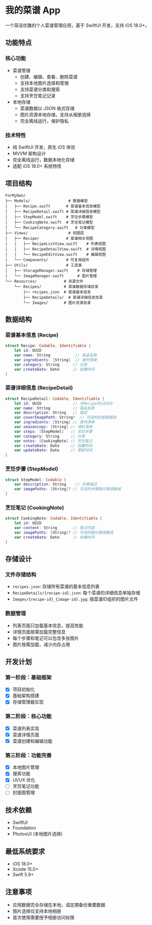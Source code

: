 # 我的菜谱 App

一个简洁优雅的个人菜谱管理应用，基于 SwiftUI 开发，支持 iOS 18.0+。

## 功能特点

### 核心功能
- 菜谱管理
  - 创建、编辑、查看、删除菜谱
  - 支持本地图片选择和管理
  - 支持菜谱分类和搜索
  - 支持烹饪笔记记录
- 本地存储
  - 菜谱数据以 JSON 格式存储
  - 图片资源本地存储，支持从相册选择
  - 完全离线运行，保护隐私

### 技术特性
- 纯 SwiftUI 开发，原生 iOS 体验
- MVVM 架构设计
- 完全离线运行，数据本地化存储
- 适配 iOS 18.0+ 系统特性

## 项目结构

```
ForMyOwn/
├── Models/                 # 数据模型
│   ├── Recipe.swift       # 菜谱基本信息模型
│   ├── RecipeDetail.swift # 菜谱详细信息模型
│   ├── StepModel.swift    # 烹饪步骤模型
│   ├── CookingNote.swift  # 烹饪笔记模型
│   └── RecipeCategory.swift   # 分类模型
├── Views/                  # 视图层
│   ├── Recipe/            # 菜谱相关视图
│   │   ├── RecipeListView.swift    # 列表视图
│   │   ├── RecipeDetailView.swift  # 详情视图
│   │   └── RecipeEditView.swift    # 编辑视图
│   └── Components/        # 可复用组件
├── Utils/                 # 工具类
│   ├── StorageManager.swift    # 存储管理
│   └── ImageManager.swift      # 图片管理
└── Resources/            # 资源文件
    └── Recipes/          # 菜谱数据存储目录
        ├── recipes.json  # 菜谱基本信息
        ├── RecipeDetails/  # 菜谱详细信息目录
        └── Images/       # 图片资源目录
```

## 数据结构

### 菜谱基本信息 (Recipe)
```swift
struct Recipe: Codable, Identifiable {
    let id: UUID
    var name: String           // 菜品名称
    var ingredients: [String]  // 食材清单
    var category: String      // 分类
    var createDate: Date      // 创建时间
}
```

### 菜谱详细信息 (RecipeDetail)
```swift
struct RecipeDetail: Codable, Identifiable {
    let id: UUID              // 与Recipe的id对应
    var name: String          // 菜品名称
    var description: String   // 描述
    var coverImagePath: String?  // 可选的封面图路径
    var ingredients: [String] // 食材清单
    var seasonings: [String] // 调料清单
    var steps: [StepModel]   // 烹饪步骤
    var category: String     // 分类
    var notes: [CookingNote] // 烹饪笔记
    var createDate: Date     // 创建时间
    var updateDate: Date     // 更新时间
}
```

### 烹饪步骤 (StepModel)
```swift
struct StepModel: Codable {
    var description: String    // 步骤描述
    var imagePaths: [String]? // 可选的步骤图片路径数组
}
```

### 烹饪笔记 (CookingNote)
```swift
struct CookingNote: Codable, Identifiable {
    let id: UUID
    var content: String       // 笔记内容
    var imagePaths: [String]? // 可选的图片路径数组
    var createDate: Date      // 创建时间
}
```

## 存储设计

### 文件存储结构
- `recipes.json`: 存储所有菜谱的基本信息列表
- `RecipeDetails/{recipe-id}.json`: 每个菜谱的详细信息单独存储
- `Images/{recipe-id}_{image-id}.jpg`: 按菜谱ID组织的图片文件

### 数据管理
- 列表页面只加载基本信息，提高性能
- 详情页面按需加载完整信息
- 每个步骤和笔记可以包含多张图片
- 图片按需加载，减少内存占用

## 开发计划

### 第一阶段：基础框架
- [x] 项目初始化
- [x] 基础架构搭建
- [x] 存储管理器实现

### 第二阶段：核心功能
- [x] 菜谱列表实现
- [x] 菜谱详情页面
- [x] 菜谱创建和编辑功能

### 第三阶段：功能完善
- [x] 本地图片管理
- [x] 搜索功能
- [x] UI/UX 优化
- [ ] 烹饪笔记功能
- [ ] 封面图管理

## 技术依赖
- SwiftUI
- Foundation
- PhotosUI (本地图片选择)

## 最低系统要求
- iOS 18.0+
- Xcode 15.0+
- Swift 5.9+

## 注意事项
- 应用数据完全存储在本地，请定期备份重要数据
- 图片选择仅支持本地相册
- 首次使用需要授予相册访问权限